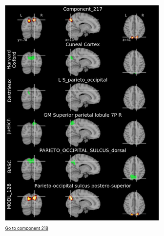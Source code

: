 ![217](preliminary/217.jpg "Component 217")

[Go to component 218](https://parietal-inria.github.io/MODL_atlas/256/218 "Component 218")
